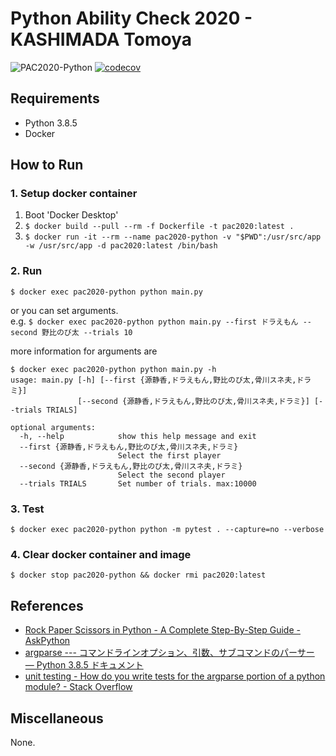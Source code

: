 # Python Ability Check 2020 - KASHIMADA Tomoya

![PAC2020-Python](https://github.com/tomoya-sforzando/PythonAbilityCheck2020/workflows/PAC2020-Python/badge.svg)
[![codecov](https://codecov.io/gh/tomoya-sforzando/PythonAbilityCheck2020/branch/master/graph/badge.svg)](https://codecov.io/gh/tomoya-sforzando/PythonAbilityCheck2020)

## Requirements

- Python 3.8.5
- Docker

## How to Run

### 1. Setup docker container

1. Boot 'Docker Desktop'
1. `$ docker build --pull --rm -f Dockerfile -t pac2020:latest .`
1. `$ docker run -it --rm --name pac2020-python -v "$PWD":/usr/src/app -w /usr/src/app -d pac2020:latest /bin/bash`

### 2. Run

`$ docker exec pac2020-python python main.py`

or you can set arguments.  
e.g. `$ docker exec pac2020-python python main.py --first ドラえもん --second 野比のび太 --trials 10`

more information for arguments are

```shell
$ docker exec pac2020-python python main.py -h
usage: main.py [-h] [--first {源静香,ドラえもん,野比のび太,骨川スネ夫,ドラミ}]
               [--second {源静香,ドラえもん,野比のび太,骨川スネ夫,ドラミ}] [--trials TRIALS]

optional arguments:
  -h, --help            show this help message and exit
  --first {源静香,ドラえもん,野比のび太,骨川スネ夫,ドラミ}
                        Select the first player
  --second {源静香,ドラえもん,野比のび太,骨川スネ夫,ドラミ}
                        Select the second player
  --trials TRIALS       Set number of trials. max:10000
```

### 3. Test

`$ docker exec pac2020-python python -m pytest . --capture=no --verbose`

### 4. Clear docker container and image

`$ docker stop pac2020-python && docker rmi pac2020:latest`

## References

- [Rock Paper Scissors in Python - A Complete Step-By-Step Guide - AskPython](https://www.askpython.com/python/examples/rock-paper-scissors-in-python)
- [argparse --- コマンドラインオプション、引数、サブコマンドのパーサー — Python 3.8.5 ドキュメント](https://docs.python.org/ja/3/library/argparse.html)
- [unit testing - How do you write tests for the argparse portion of a python module? - Stack Overflow](https://stackoverflow.com/questions/18160078/how-do-you-write-tests-for-the-argparse-portion-of-a-python-module)

## Miscellaneous

None.
